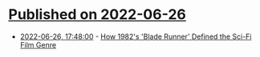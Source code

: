 # [Published on 2022-06-26](index.md)

* [2022-06-26, 17:48:00](https://entertainment.slashdot.org/story/22/06/26/1746207/how-1982s-blade-runner-defined-the-sci-fi-film-genre?utm_source=rss1.0mainlinkanon&utm_medium=feed) - [How 1982's 'Blade Runner' Defined the Sci-Fi Film Genre](https://entertainment.slashdot.org/story/22/06/26/1746207/how-1982s-blade-runner-defined-the-sci-fi-film-genre?utm_source=rss1.0mainlinkanon&utm_medium=feed)
